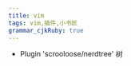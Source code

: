 ```yaml
---
title: vim  
tags: vim,插件,小书匠
grammar_cjkRuby: true
---
```



* Plugin 'scrooloose/nerdtree' 
  树
  
